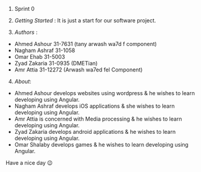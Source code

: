 1.  Sprint 0

2. *Getting Started* : It is just a start for our software project.

3. *Authors* : 
- Ahmed Ashour 31-7631 (tany arwash wa7d f component)
- Nagham Ashraf 31-1058
- Omar Ehab 31-5003
- Zyad Zakaria 31-0935 (DMETian)
- Amr Attia 31-12272 (Arwash wa7ed fel Component)

4. *About*:

- Ahmed Ashour develops websites using wordpress & he wishes to learn developing using Angular.
- Nagham Ashraf develops iOS applications & she wishes to learn developing using Angular.
- Amr Attia is concerned with Media processing & he wishes to learn developing using Angular.
- Zyad Zakaria develops android applications & he wishes to learn developing using Angular.
- Omar Shalaby develops games & he wishes to learn developing using Angular.

Have a nice day :wink:

